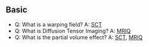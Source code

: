 ## Basic

- Q: What is a warping field? A: [SCT](https://spinalcordtoolbox.com/overview/concepts/warping-fields.html) 
- Q: What is Diffusion Tensor Imaging? A: [MRIQ](https://mriquestions.com/dti-tensor-imaging.html)
- Q: What is the partial volume effect? A: [SCT](https://spinalcordtoolbox.com/user_section/tutorials/atlas-based-analysis/partial-volume-effect.html), [MRIQ](https://mriquestions.com/partial-volume-effects.html)

